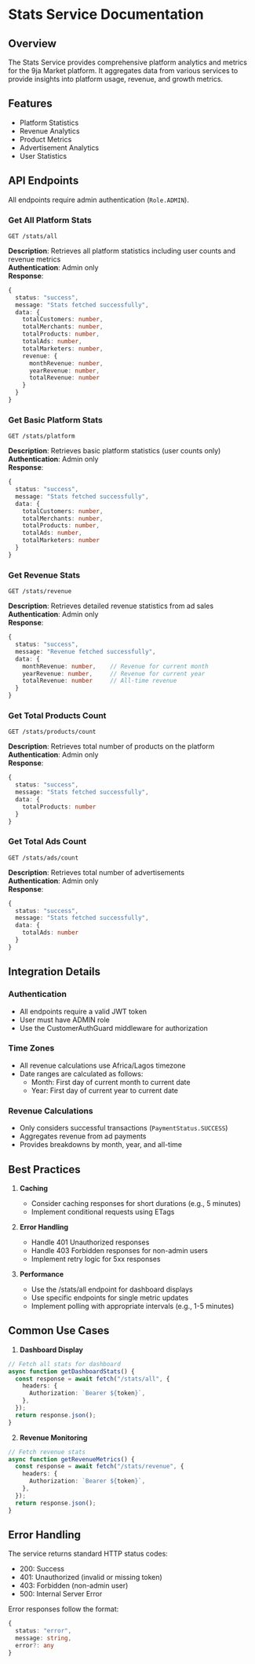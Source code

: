 # Stats Service Documentation

## Overview

The Stats Service provides comprehensive platform analytics and metrics for the 9ja Market platform. It aggregates data from various services to provide insights into platform usage, revenue, and growth metrics.

## Features

- Platform Statistics
- Revenue Analytics
- Product Metrics
- Advertisement Analytics
- User Statistics

## API Endpoints

All endpoints require admin authentication (`Role.ADMIN`).

### Get All Platform Stats

```http
GET /stats/all
```

**Description**: Retrieves all platform statistics including user counts and revenue metrics  
**Authentication**: Admin only  
**Response**:

```typescript
{
  status: "success",
  message: "Stats fetched successfully",
  data: {
    totalCustomers: number,
    totalMerchants: number,
    totalProducts: number,
    totalAds: number,
    totalMarketers: number,
    revenue: {
      monthRevenue: number,
      yearRevenue: number,
      totalRevenue: number
    }
  }
}
```

### Get Basic Platform Stats

```http
GET /stats/platform
```

**Description**: Retrieves basic platform statistics (user counts only)  
**Authentication**: Admin only  
**Response**:

```typescript
{
  status: "success",
  message: "Stats fetched successfully",
  data: {
    totalCustomers: number,
    totalMerchants: number,
    totalProducts: number,
    totalAds: number,
    totalMarketers: number
  }
}
```

### Get Revenue Stats

```http
GET /stats/revenue
```

**Description**: Retrieves detailed revenue statistics from ad sales  
**Authentication**: Admin only  
**Response**:

```typescript
{
  status: "success",
  message: "Revenue fetched successfully",
  data: {
    monthRevenue: number,    // Revenue for current month
    yearRevenue: number,     // Revenue for current year
    totalRevenue: number     // All-time revenue
  }
}
```

### Get Total Products Count

```http
GET /stats/products/count
```

**Description**: Retrieves total number of products on the platform  
**Authentication**: Admin only  
**Response**:

```typescript
{
  status: "success",
  message: "Stats fetched successfully",
  data: {
    totalProducts: number
  }
}
```

### Get Total Ads Count

```http
GET /stats/ads/count
```

**Description**: Retrieves total number of advertisements  
**Authentication**: Admin only  
**Response**:

```typescript
{
  status: "success",
  message: "Stats fetched successfully",
  data: {
    totalAds: number
  }
}
```

## Integration Details

### Authentication

- All endpoints require a valid JWT token
- User must have ADMIN role
- Use the CustomerAuthGuard middleware for authorization

### Time Zones

- All revenue calculations use Africa/Lagos timezone
- Date ranges are calculated as follows:
  - Month: First day of current month to current date
  - Year: First day of current year to current date

### Revenue Calculations

- Only considers successful transactions (`PaymentStatus.SUCCESS`)
- Aggregates revenue from ad payments
- Provides breakdowns by month, year, and all-time

## Best Practices

1. **Caching**

   - Consider caching responses for short durations (e.g., 5 minutes)
   - Implement conditional requests using ETags

2. **Error Handling**

   - Handle 401 Unauthorized responses
   - Handle 403 Forbidden responses for non-admin users
   - Implement retry logic for 5xx responses

3. **Performance**
   - Use the /stats/all endpoint for dashboard displays
   - Use specific endpoints for single metric updates
   - Implement polling with appropriate intervals (e.g., 1-5 minutes)

## Common Use Cases

1. **Dashboard Display**

```typescript
// Fetch all stats for dashboard
async function getDashboardStats() {
  const response = await fetch("/stats/all", {
    headers: {
      Authorization: `Bearer ${token}`,
    },
  });
  return response.json();
}
```

2. **Revenue Monitoring**

```typescript
// Fetch revenue stats
async function getRevenueMetrics() {
  const response = await fetch("/stats/revenue", {
    headers: {
      Authorization: `Bearer ${token}`,
    },
  });
  return response.json();
}
```

## Error Handling

The service returns standard HTTP status codes:

- 200: Success
- 401: Unauthorized (invalid or missing token)
- 403: Forbidden (non-admin user)
- 500: Internal Server Error

Error responses follow the format:

```typescript
{
  status: "error",
  message: string,
  error?: any
}
```
